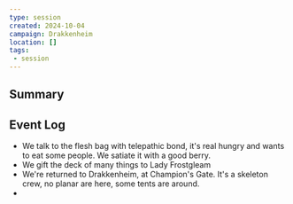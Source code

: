 ```yaml
---
type: session
created: 2024-10-04
campaign: Drakkenheim
location: []
tags:
 - session
---
```



## Summary

## Event Log

- We talk to the flesh bag with telepathic bond, it's real hungry and wants to eat some people. We satiate it with a good berry.
- We gift the deck of many things to Lady Frostgleam
- We're returned to Drakkenheim, at Champion's Gate. It's a skeleton crew, no planar are here, some tents are around.
- 


